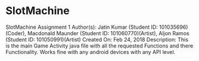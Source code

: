 # SlotMachine
SlotMachine Assignment 1
Author(s): Jatin Kumar (Student ID: 101035696)(Coder), Macdonald Maunder (Student ID: 101060770)(Artist), Aljon Ramos (Student ID: 101050991)(Artist)
Created On: Feb 24, 2018
Description: This is the main Game Activity java file with all the requested Functions and there Functionality. Works fine with any android devices with any API level.
